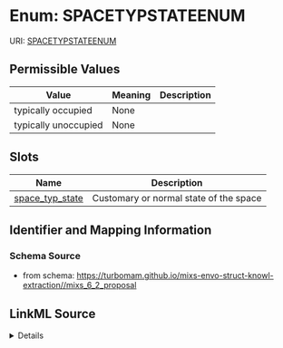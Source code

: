 # Enum: SPACETYPSTATEENUM



URI: [SPACETYPSTATEENUM](SPACETYPSTATEENUM)

## Permissible Values

| Value | Meaning | Description |
| --- | --- | --- |
| typically occupied | None |  |
| typically unoccupied | None |  |




## Slots

| Name | Description |
| ---  | --- |
| [space_typ_state](space_typ_state.md) | Customary or normal state of the space |






## Identifier and Mapping Information







### Schema Source


* from schema: https://turbomam.github.io/mixs-envo-struct-knowl-extraction//mixs_6_2_proposal




## LinkML Source

<details>
```yaml
name: SPACE_TYP_STATE_ENUM
from_schema: https://turbomam.github.io/mixs-envo-struct-knowl-extraction//mixs_6_2_proposal
rank: 1000
permissible_values:
  typically occupied:
    text: typically occupied
  typically unoccupied:
    text: typically unoccupied

```
</details>
